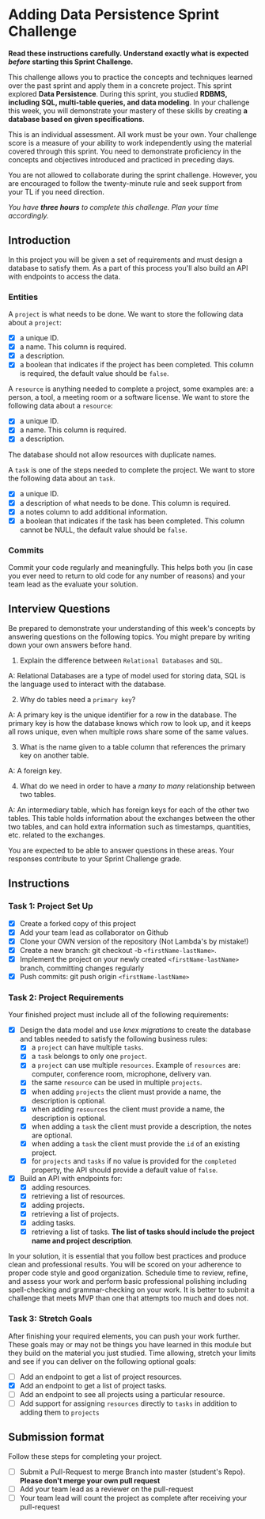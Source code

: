 # Adding Data Persistence Sprint Challenge 

**Read these instructions carefully. Understand exactly what is expected _before_ starting this Sprint Challenge.**

This challenge allows you to practice the concepts and techniques learned over the past sprint and apply them in a concrete project. This sprint explored **Data Persistence**. During this sprint, you studied **RDBMS, including SQL, multi-table queries, and data modeling**. In your challenge this week, you will demonstrate your mastery of these skills by creating **a database based on given specifications**.

This is an individual assessment. All work must be your own. Your challenge score is a measure of your ability to work independently using the material covered through this sprint. You need to demonstrate proficiency in the concepts and objectives introduced and practiced in preceding days.

You are not allowed to collaborate during the sprint challenge. However, you are encouraged to follow the twenty-minute rule and seek support from your TL if you need direction.

_You have **three hours** to complete this challenge. Plan your time accordingly._

## Introduction

In this project you will be given a set of requirements and must design a database to satisfy them. As a part of this process you'll also build an API with endpoints to access the data.

### Entities

A `project` is what needs to be done. We want to store the following data about a `project`:

-   [X] a unique ID.
-   [X] a name. This column is required.
-   [X] a description.
-   [X] a boolean that indicates if the project has been completed. This column is required, the default value should be `false`.

A `resource` is anything needed to complete a project, some examples are: a person, a tool, a meeting room or a software license. We want to store the following data about a `resource`:

-   [X] a unique ID.
-   [X] a name. This column is required.
-   [X] a description.

The database should not allow resources with duplicate names.

A `task` is one of the steps needed to complete the project. We want to store the following data about an `task`.

-   [X] a unique ID.
-   [X] a description of what needs to be done. This column is required.
-   [X] a notes column to add additional information.
-   [X] a boolean that indicates if the task has been completed. This column cannot be NULL, the default value should be `false`.

### Commits

Commit your code regularly and meaningfully. This helps both you (in case you ever need to return to old code for any number of reasons) and your team lead as the evaluate your solution.

## Interview Questions

Be prepared to demonstrate your understanding of this week's concepts by answering questions on the following topics. You might prepare by writing down your own answers before hand.

1. Explain the difference between `Relational Databases` and `SQL`.

A: Relational Databases are a type of model used for storing data, SQL is the language used to interact with the database.

2. Why do tables need a `primary key`?

A: A primary key is the unique identifier for a row in the database. The primary key is how the database knows which row to look up, and it keeps all rows unique, even when multiple rows share some of the same values.

3. What is the name given to a table column that references the primary key on another table.

A: A foreign key.

4. What do we need in order to have a _many to many_ relationship between two tables.

A: An intermediary table, which has foreign keys for each of the other two tables. This table holds information about the exchanges between the other two tables, and can hold extra information such as timestamps, quantities, etc. related to the exchanges.

You are expected to be able to answer questions in these areas. Your responses contribute to your Sprint Challenge grade.

## Instructions

### Task 1: Project Set Up

-   [X] Create a forked copy of this project
-   [X] Add your team lead as collaborator on Github
-   [X] Clone your OWN version of the repository (Not Lambda's by mistake!)
-   [X] Create a new branch: git checkout -b `<firstName-lastName>`.
-   [X] Implement the project on your newly created `<firstName-lastName>` branch, committing changes regularly
-   [X] Push commits: git push origin `<firstName-lastName>`

### Task 2: Project Requirements

Your finished project must include all of the following requirements:

-   [X] Design the data model and use _knex migrations_ to create the database and tables needed to satisfy the following business rules:
    -   [X] a `project` can have multiple `tasks`.
    -   [X] a `task` belongs to only one `project`.
    -   [X] a `project` can use multiple `resources`. Example of `resources` are: computer, conference room, microphone, delivery van.
    -   [X] the same `resource` can be used in multiple `projects`.
    -   [X] when adding `projects` the client must provide a name, the description is optional.
    -   [X] when adding `resources` the client must provide a name, the description is optional.
    -   [X] when adding a `task` the client must provide a description, the notes are optional.
    -   [X] when adding a `task` the client must provide the `id` of an existing project.
    -   [X] for `projects` and `tasks` if no value is provided for the `completed` property, the API should provide a default value of `false`.
-   [X] Build an API with endpoints for:
    -   [X] adding resources.
    -   [X] retrieving a list of resources.
    -   [X] adding projects.
    -   [X] retrieving a list of projects.
    -   [X] adding tasks.
    -   [X] retrieving a list of tasks. **The list of tasks should include the project name and project description**.

In your solution, it is essential that you follow best practices and produce clean and professional results. You will be scored on your adherence to proper code style and good organization. Schedule time to review, refine, and assess your work and perform basic professional polishing including spell-checking and grammar-checking on your work. It is better to submit a challenge that meets MVP than one that attempts too much and does not.

### Task 3: Stretch Goals

After finishing your required elements, you can push your work further. These goals may or may not be things you have learned in this module but they build on the material you just studied. Time allowing, stretch your limits and see if you can deliver on the following optional goals:

-   [ ] Add an endpoint to get a list of project resources.
-   [X] Add an endpoint to get a list of project tasks.
-   [ ] Add an endpoint to see all projects using a particular resource.
-   [ ] Add support for assigning `resources` directly to `tasks` in addition to adding them to `projects`

## Submission format

Follow these steps for completing your project.

-   [ ] Submit a Pull-Request to merge <firstName-lastName> Branch into master (student's Repo). **Please don't merge your own pull request**
-   [ ] Add your team lead as a reviewer on the pull-request
-   [ ] Your team lead will count the project as complete after receiving your pull-request

